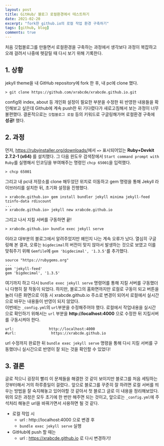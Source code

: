 ```yaml
---
layout: post
title: GitHub/ 블로그 로컬환경에서 테스트하기
date: 2021-02-20
excerpt: "fork한 github.io의 로컬 작업 환경 구축하기"
tags: [github, blog]
comments: true
---
```


처음 깃헙블로그를 만들면서 로컬환경을 구축하는 과정에서 생각보다 과정이 복잡하고 오래 걸려서 나중에 헷갈릴 때 다시 보기 위해 기록한다. 

## 1. 상황
jekyll theme을 내 GitHub repository에 fork 한 후, 내 pc에 clone 했다.
```
> git clone https://github.com/xrabcde/xrabcde.github.io.git
```
config와 index, about 등 개인화 설정이 필요한 부분을 수정한 뒤 반영한 내용들을 확인해보고 싶은데
Github에 계속 push한 뒤 기다렸다가 새로고침해서 보는 과정이 너무 불편했다.
결론적으로는 `깃헙블로그 로컬` 등의 키워드로 구글링해가며 로컬환경 구축에 __성공!__ 했다.

## 2. 과정
먼저, <https://rubyinstaller.org/downloads/>에서 `=>` 표시되어있는 __Ruby+Devkit 2.7.2-1 (x64)__ 를 설치했다.
그 다음 윈도우 검색창에서 `Start command prompt with Ruby`를 실행해서 인코딩을 부여해주는 명령인 `chcp 65001`을 입력했다.
```
> chcp 65001
```
그리고 내 pc내 저장소를 clone 해두었던 위치로 이동하고 gem 명령을 통해 Jekyll 라이브러리를 설치한 뒤, 초기화 설정을 진행했다.
```
> xrabcde.github.io> gem install bundler jekyll minima jekyll-feed tzinfo-data rdiscount
...
> xrabcde.github.io> jekyll new xrabcde.github.io
```
그리고 나서 지킬 서버를 구동하면 끝!
```
> xrabcde.github.io> bundle exec jekyll serve
```
이라고 대부분의 블로그에서 알려주었지만 왜인지 나는 계속 오류가 났다.
열심히 구글링해 본 결과, 오류는 `bigdecimal`의 버전이 맞지 않아서 발생하는 것으로 보였고
이를 맞춰주기 위해 `Gemfile`에 `gem 'bigdecimal', '1.3.5'`를 추가했다.
```
source "https://rubygems.org"
...
gem 'jekyll-feed'
gem 'bigdecimal', '1.3.5'
```
여기까지 하고 다시 `bundle exec jekyll serve` 명령어를 통해 지킬 서버를 구동했더니 다행히 잘 작동이 되었다. 
하지만, 블로그의 홈화면까지만 로컬로 구동이 되고 버튼을 눌러 다른 화면으로 이동 시
xrabcde.github.io 주소로 변경이 되어서 로컬에서 실시간으로 바꾸는 내용들이 반영이 되지 않았다.  
이번에는 `_config.yml`의 `url`부분을 수정해주어야 했다. 로컬에서 작업내용을 실시간으로 확인하기 위해서는 
`url` 부분을 __http://localhost:4000__ 으로 수정한 뒤 지킬서버를 구동시켜야 한다.
```
url:                http://localhost:4000
#url:                https://xrabcde.github.io
```
url 수정까지 완료한 뒤 `bundle exec jekyll serve` 명령을 통해 다시 지킬 서버를 구동했더니 실시간으로 반영이 잘 되는 것을 확인할 수 있었다!

## 3. 결론
글로 적으니 굉장히 빨리 이 문제들을 해결한 것 같이 보이지만 블로그를 처음 세팅하는 것부터해서 거의 하루종일이 걸렸다.. 
앞으로 블로그를 꾸준히 잘 하려면 로컬 서버를 띄우는 방법을 잘 숙지해놓고 있어야할 것 같아서 첫 블로그 글로 이 내용을 정리해보았다.  
위의 모든 과정은 모두 초기에 한 번만 해주면 되는 것이고, 앞으로는 `_config.yml`에 주석처리 해놓은 url을 바꿔가면서 사용하면 될 것 같다.
- 로컬 작업 시
  - url : http://localhost:4000 으로 변경 후
  - `bundle exec jekyll serve` 실행
- GitHub에 push 할 때는
  - url : https://xrabcde.github.io 로 다시 변경하기!
